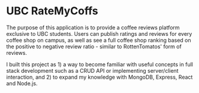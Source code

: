 # UBC RateMyCoffs
The purpose of this application is to provide a coffee reviews platform exclusive to UBC students. Users can publish ratings and reviews for every coffee shop on campus, as well as see a full coffee shop ranking based on the positive to negative review ratio - similar to RottenTomatos' form of reviews. 

I built this project as 1) a way to become familiar with useful concepts in full stack development such as a CRUD API or implementing server/client interaction, and 2) to expand my knowledge with MongoDB, Express, React and Node.js.
